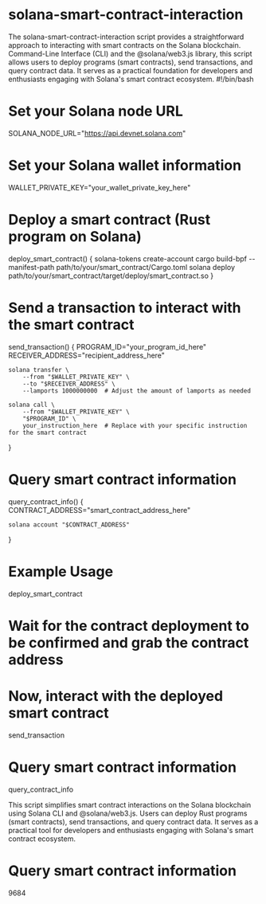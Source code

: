 # solana-smart-contract-interaction 
The solana-smart-contract-interaction script provides a straightforward approach to interacting with smart contracts on the Solana blockchain. 
Command-Line Interface (CLI) and the @solana/web3.js library, this script allows users to deploy programs (smart contracts), send transactions, and query contract data. It serves as a practical foundation for developers and enthusiasts engaging with Solana's smart contract ecosystem.
#!/bin/bash

# Set your Solana node URL
SOLANA_NODE_URL="https://api.devnet.solana.com"

# Set your Solana wallet information
WALLET_PRIVATE_KEY="your_wallet_private_key_here"

# Deploy a smart contract (Rust program on Solana)
deploy_smart_contract() {
    solana-tokens create-account
    cargo build-bpf --manifest-path path/to/your/smart_contract/Cargo.toml
    solana deploy path/to/your/smart_contract/target/deploy/smart_contract.so
}

# Send a transaction to interact with the smart contract
send_transaction() {
    PROGRAM_ID="your_program_id_here"
    RECEIVER_ADDRESS="recipient_address_here"

    solana transfer \
        --from "$WALLET_PRIVATE_KEY" \
        --to "$RECEIVER_ADDRESS" \
        --lamports 1000000000  # Adjust the amount of lamports as needed

    solana call \
        --from "$WALLET_PRIVATE_KEY" \
        "$PROGRAM_ID" \
        your_instruction_here  # Replace with your specific instruction for the smart contract
}

# Query smart contract information
query_contract_info() {
    CONTRACT_ADDRESS="smart_contract_address_here"

    solana account "$CONTRACT_ADDRESS"
}

# Example Usage
deploy_smart_contract

# Wait for the contract deployment to be confirmed and grab the contract address

# Now, interact with the deployed smart contract
send_transaction

# Query smart contract information
query_contract_info

This script simplifies smart contract interactions on the Solana blockchain using Solana CLI and @solana/web3.js. Users can deploy Rust programs (smart contracts), send transactions, and query contract data. It serves as a practical tool for developers and enthusiasts engaging with Solana's smart contract ecosystem.
# Query smart contract information 
9684
